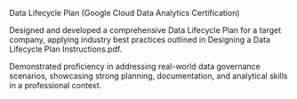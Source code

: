 Data Lifecycle Plan (Google Cloud Data Analytics Certification)

Designed and developed a comprehensive Data Lifecycle Plan for a target company, applying industry best practices outlined in Designing a Data Lifecycle Plan Instructions.pdf.

Demonstrated proficiency in addressing real-world data governance scenarios, showcasing strong planning, documentation, and analytical skills in a professional context.

